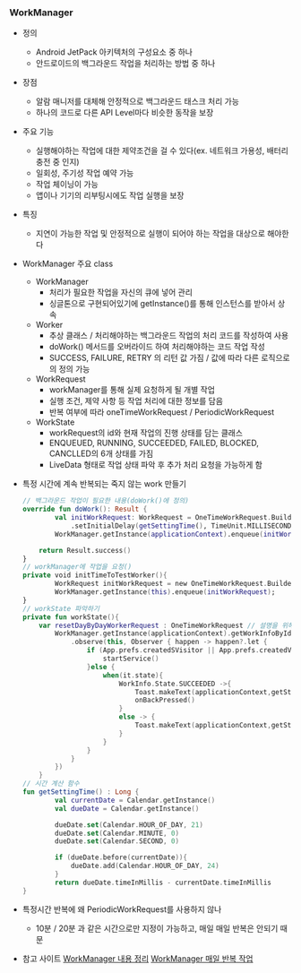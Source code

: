 ### WorkManager
* 정의
    * Android JetPack 아키텍처의 구성요소 중 하나
    * 안드로이드의 백그라운드 작업을 처리하는 방법 중 하나
* 장점
    * 알람 매니저를 대체해 안정적으로 백그라운드 태스크 처리 가능
    * 하나의 코드로 다른 API Level마다 비슷한 동작을 보장
* 주요 기능
    * 실행해야하는 작업에 대한 제약조건을 걸 수 있다(ex. 네트워크 가용성, 배터리 충전 중 인지)
    * 일회성, 주기성 작업 예약 가능
    * 작업 체이닝이 가능
    * 앱이나 기기의 리부팅시에도 작업 실행을 보장
* 특징
    * 지연이 가능한 작업 및 안정적으로 실행이 되어야 하는 작업을 대상으로 해야한다
* WorkManager 주요 class
    * WorkManager
        * 처리가 필요한 작업을 자신의 큐에 넣어 관리
        * 싱글톤으로 구현되어있기에 getInstance()를 통해 인스턴스를 받아서 상속
    * Worker
        * 추상 클래스 / 처리해야하는 백그라운드 작업의 처리 코드를 작성하여 사용
        * doWork() 메서드를 오버라이드 하여 처리해야하는 코드 작업 작성
        * SUCCESS, FAILURE, RETRY 의 리턴 값 가짐 / 값에 따라 다른 로직으로의 정의 가능
    * WorkRequest
        * workManager를 통해 실제 요청하게 될 개별 작업
        * 실행 조건, 제약 사항 등 작업 처리에 대한 정보를 담음
        * 반복 여부에 따라 oneTimeWorkRequest / PeriodicWorkRequest
    * WorkState
        * workRequest의 id와 현재 작업의 진행 상태를 담는 클래스
        * ENQUEUED, RUNNING, SUCCEEDED, FAILED, BLOCKED, CANCLLED의 6개 상태를 가짐
        * LiveData 형태로 작업 상태 파악 후 추가 처리 요청을 가능하게 함

* 특정 시간에 계속 반복되는 죽지 않는 work 만들기
    ``` kotlin
    // 백그라운드 작업이 필요한 내용(doWork()에 정의)
    override fun doWork(): Result {
            val initWorkRequest: WorkRequest = OneTimeWorkRequest.Builder(TestTimeNotificationWorker::class.java)
                .setInitialDelay(getSettingTime(), TimeUnit.MILLISECONDS).addTag("noti_day_by_day").build()
            WorkManager.getInstance(applicationContext).enqueue(initWorkRequest)

        return Result.success()
    }
    // workManager에 작업을 요청()
    private void initTimeToTestWorker(){
            WorkRequest initWorkRequest = new OneTimeWorkRequest.Builder(TestTimeNotificationWorker.class).setInitialDelay(TimeCountUtil.Companion.getSettingTime(), TimeUnit.MILLISECONDS).addTag("noti_day_by_day").build();
            WorkManager.getInstance(this).enqueue(initWorkRequest);
    }
    // workState 파악하기
    private fun workState(){
        var resetDayByDayWorkerRequest : OneTimeWorkRequest // 설명을 위해 함수 안에 추가 원래는 상단에 전역으로 선언
            WorkManager.getInstance(applicationContext).getWorkInfoByIdLiveData(initWorkRequest.id)
                .observe(this, Observer { happen -> happen?.let {
                    if (App.prefs.createdSVisitor || App.prefs.createdVisitor){
                        startService()
                    }else {
                        when(it.state){
                            WorkInfo.State.SUCCEEDED ->{
                                Toast.makeText(applicationContext,getString(R.string.noti_daily),Toast.LENGTH_LONG).show()
                                onBackPressed()
                            }
                            else -> {
                                Toast.makeText(applicationContext,getString(R.string.init_your_info),Toast.LENGTH_LONG).show()
                            }
                        }
                    }
                }
            })
        }
    // 시간 계산 함수
    fun getSettingTime() : Long {
            val currentDate = Calendar.getInstance()
            val dueDate = Calendar.getInstance()

            dueDate.set(Calendar.HOUR_OF_DAY, 21)
            dueDate.set(Calendar.MINUTE, 0)
            dueDate.set(Calendar.SECOND, 0)

            if (dueDate.before(currentDate)){
                dueDate.add(Calendar.HOUR_OF_DAY, 24)
            }
            return dueDate.timeInMillis - currentDate.timeInMillis
    }
    ```

* 특정시간 반복에 왜 PeriodicWorkRequest를 사용하지 않나
    * 10분 / 20분 과 같은 시간으로만 지정이 가능하고, 매일 매일 반복은 안되기 때문

* 참고 사이트
    [WorkManager 내용 정리](https://dongsik93.github.io/til/2020/05/15/til-jetpack-workmanager/)
    [WorkManager 매일 반복 작업](https://zladnrms.tistory.com/157)